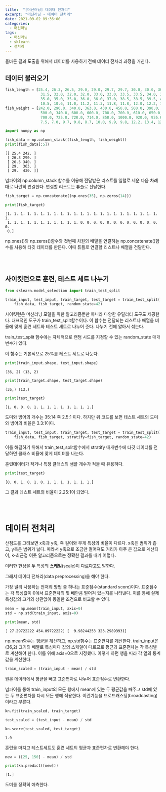 ```yaml
---
title:  "[머신러닝] 데이터 전처리"
excerpt: "머신러닝 - 데이터 전처리"
date: 2021-09-02 09:36:00
categories:
  - 머신러닝
tags:
  - 머신러닝
  - sklearn
  - 전처리
---
```


올바른 결과 도출을 위해서 데이터를 사용하기 전에 데이터 전처리 과정을 거친다.

## 데이터 불러오기 

```python
fish_length = [25.4, 26.3, 26.5, 29.0, 29.0, 29.7, 29.7, 30.0, 30.0, 30.7, 31.0, 31.0, 
                31.5, 32.0, 32.0, 32.0, 33.0, 33.0, 33.5, 33.5, 34.0, 34.0, 34.5, 35.0, 
                35.0, 35.0, 35.0, 36.0, 36.0, 37.0, 38.5, 38.5, 39.5, 41.0, 41.0, 9.8, 
                10.5, 10.6, 11.0, 11.2, 11.3, 11.8, 11.8, 12.0, 12.2, 12.4, 13.0, 14.3, 15.0]
fish_weight = [242.0, 290.0, 340.0, 363.0, 430.0, 450.0, 500.0, 390.0, 450.0, 500.0, 475.0, 500.0, 
                500.0, 340.0, 600.0, 600.0, 700.0, 700.0, 610.0, 650.0, 575.0, 685.0, 620.0, 680.0, 
                700.0, 725.0, 720.0, 714.0, 850.0, 1000.0, 920.0, 955.0, 925.0, 975.0, 950.0, 6.7, 
                7.5, 7.0, 9.7, 9.8, 8.7, 10.0, 9.9, 9.8, 12.2, 13.4, 12.2, 19.7, 19.9]
```

```python
import numpy as np

fish_data = np.column_stack((fish_length, fish_weight))
print(fish_data[:5])
```
```
[[ 25.4 242. ]
 [ 26.3 290. ]
 [ 26.5 340. ]
 [ 29.  363. ]
 [ 29.  430. ]]
```

넘파이의 np.column_stack 함수를 이용해 전달받은 리스트를 일렬로 세운 다음 차례대로 나란히 연결한다. 연결할 리스트는 튜플로 전달한다.

```python
fish_target = np.concatenate((np.ones(35), np.zeros(14)))

print(fish_target)
```

```
[1. 1. 1. 1. 1. 1. 1. 1. 1. 1. 1. 1. 1. 1. 1. 1. 1. 1. 1. 1. 1. 1. 1. 1.
 1. 1. 1. 1. 1. 1. 1. 1. 1. 1. 1. 0. 0. 0. 0. 0. 0. 0. 0. 0. 0. 0. 0. 0.
 0.]
```

np.ones()와 np.zeros()함수와 첫번째 차원의 배열을 연결하는 np.concatenate()함수를 사용해 타깃 데이터를 만든다. 이때 튜플로 연결할 리스트나 배열을 전달한다.

<br>
<br>

## 사이킷런으로 훈련, 테스트 세트 나누기

```python
from sklearn.model_selection import train_test_split

train_input, test_input, train_target, test_target = train_test_split(
    fish_data, fish_target, random_state=42)
```

사이킷런은 머신러닝 모델을 위한 알고리즘뿐만 아니라 다양한 유틸리티 도구도 제공한다. 대표적인 도구가 train_test_split함수이다. 이 함수는 전달되는 리스트나 배열을 비율에 맞게 훈련 세트와 테스트 세트로 나누어 준다. 나누기 전에 알아서 섞는다.

train_test_split 함수에는 자체적으로 랜덤 시드를 지정할 수 있는 random_state 매개변수가 있다. 

이 함수는 기본적으로 25%를 테스트 세트로 나눈다.

```python
print(train_input.shape, test_input.shape)
```
```
(36, 2) (13, 2)
```

```python
print(train_target.shape, test_target.shape)
```
```
(36,) (13,)
```

```python
print(test_target)
```
```
[1. 0. 0. 0. 1. 1. 1. 1. 1. 1. 1. 1. 1.]
```
도미와 빙어의 개수는 35:14 즉 2.5:1 이다. 하지만 위 코드를 보면 테스트 세트의 도미와 빙어의 비율은 3.3:1이다. 

```python
train_input, test_input, train_target, test_target = train_test_split(
    fish_data, fish_target, stratify=fish_target, random_state=42)
```
이를 해결하기 위해서 train_test_split함수에서 stratify 매개변수에 타깃 데이터를 전달하면 클래스 비율에 맞게 데이터를 나눈다.

훈련데이터가 작거나 특정 클래스의 샘플 개수가 적을 때 유용하다.

```python
print(test_target)
```
```
[0. 0. 1. 0. 1. 0. 1. 1. 1. 1. 1. 1. 1.]
```
그 결과 테스트 세트의 비율이 2.25:1이 되었다.

<br>
<br>

# 데이터 전처리

산점도를 그려보면 x축과 y축, 즉 길이와 무게 특성의 비율이 다르다. x축은 범위가 좁고, y축은 범위가 넓다. 따라서 y축으로 조금만 멀어져도 거리가 아주 큰 값으로 계산되어, k-최근접 이웃 알고리즘으로는 정확한 결과를 내기 어렵다.

이러한 현상을 두 특성의 **스케일**(scale)이 다르다고도 말한다.

그래서 데이터 전처리(data preprocessing)을 해야 한다.

가장 널리 사용하는 전처리 방법 중 하나는 표준점수(standard score)이다.
표준점수는 각 특성값이 0에서 표준편차의 몇 배만큼 떨어져 있는지를 나타낸다.
이를 통해 실제 특성값의 크기와 상관없이 동일한 조건으로 비교할 수 있다.

```python
mean = np.mean(train_input, axis=0)
std = np.std(train_input, axis=0)

print(mean, std)
```
```
[ 27.29722222 454.09722222] [  9.98244253 323.29893931]
```
np.mean함수는 평균을 계산하고, np.std함수는 표준편차를 계산한다. train_input은 (36,2) 크기의 배열로 특성마다 값의 스케일이 다르므로 평균과 표준편차는 각 특성별로 계산해야 한다. 이를 위해 axis=0으로 지정했다. 이렇게 하면 행을 따라 각 열의 통계 값을 계산한다.


```python
train_scaled = (train_input - mean) / std
```
원본 데이터에서 평균을 빼고 표준편차로 나누어 표준점수로 변환한다.

넘파이를 통해 train_input의 모든 행에서 mean에 있는 두 평균값을 빼주고 std에 있는 두 표준편차를 다시 모든 행에 적용한다. 이런기능을 브로드캐스팅(broadcasting)이라고 부른다.

```python
kn.fit(train_scaled, train_target)

test_scaled = (test_input - mean) / std

kn.score(test_scaled, test_target)
```
```
1.0
```
훈련을 마치고 테스트세트도 훈련 세트의 평균과 표준편차로 변환해야 한다.

```python
new = ([25, 150] - mean) / std

print(kn.predict([new]))
```
```
[1.]
```
도미를 정확히 예측한다.